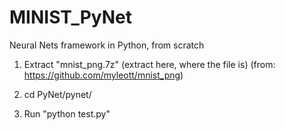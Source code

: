 # MINIST_PyNet
Neural Nets framework in Python, from scratch

1. Extract "mnist_png.7z" (extract here, where the file is) (from: https://github.com/myleott/mnist_png)

2. cd PyNet/pynet/

2. Run "python test.py"
